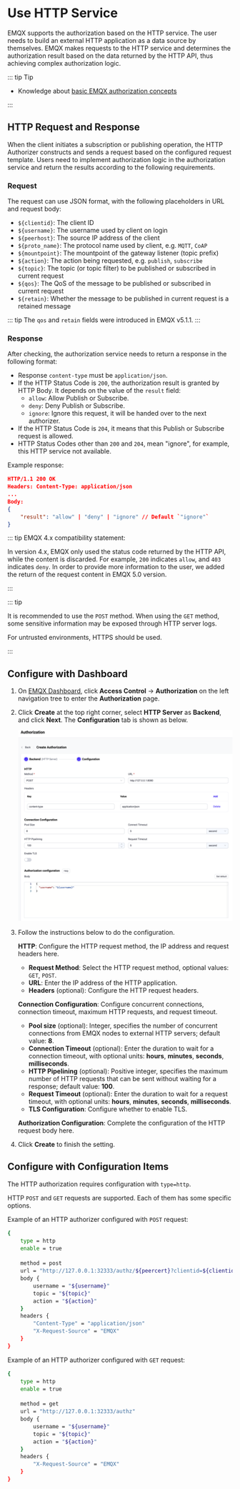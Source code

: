 # Use HTTP Service

EMQX supports the authorization based on the HTTP service. The user needs to build an external HTTP application as a data source by themselves. EMQX makes requests to the HTTP service and determines the authorization result based on the data returned by the HTTP API, thus achieving complex authorization logic.

::: tip Tip

- Knowledge about [basic EMQX authorization concepts](./authz.md)

:::

## HTTP Request and Response

When the client initiates a subscription or publishing operation, the HTTP Authorizer constructs and sends a request based on the configured request template. Users need to implement authorization logic in the authorization service and return the results according to the following requirements.

### Request

The request can use JSON format, with the following placeholders in URL and request body:

- `${clientid}`: The client ID
- `${username}`: The username used by client on login
- `${peerhost}`: The source IP address of the client 
- `${proto_name}`: The protocol name used by client, e.g. `MQTT`, `CoAP`
- `${mountpoint}`: The mountpoint of the gateway listener (topic prefix)
- `${action}`: The action being requested, e.g. `publish`, `subscribe`  
- `${topic}`: The topic (or topic filter) to be published or subscribed in current request
- `${qos}`: The QoS of the message to be published or subscribed in current request
- `${retain}`: Whether the message to be published in current request is a retained message

::: tip
The `qos` and `retain` fields were introduced in EMQX v5.1.1.
:::

### Response

After checking, the authorization service needs to return a response in the following format:

- Response `content-type` must be `application/json`.
- If the HTTP Status Code is `200`, the authorization result is granted by HTTP Body. It depends on the value of the `result` field:
  - `allow`: Allow Publish or Subscribe.
  - `deny`: Deny Publish or Subscribe.
  - `ignore`: Ignore this request, it will be handed over to the next authorizer.
- If the HTTP Status Code is `204`, it means that this Publish or Subscribe request is allowed.
- HTTP Status Codes other than `200` and `204`, mean "ignore", for example, this HTTP service not available.

<!--- NOTE: the code supports `application/x-www-form-urlencoded` too, but it is not very easy to extend in the future, hence hidden from doc -->

Example response:

```json
HTTP/1.1 200 OK
Headers: Content-Type: application/json
...
Body:
{
    "result": "allow" | "deny" | "ignore" // Default `"ignore"`
}
```

::: tip EMQX 4.x compatibility statement:

In version 4.x, EMQX only used the status code returned by the HTTP API, while the content is discarded. For example, `200` indicates `allow`, and `403` indicates `deny`. In order to provide more information to the user, we added the return of the request content in EMQX 5.0 version.

:::

::: tip 

It is recommended to use the `POST` method. When using the `GET` method, some sensitive information may be exposed through HTTP server logs.

For untrusted environments, HTTPS should be used.

:::

## Configure with Dashboard

1. On [EMQX Dashboard](http://127.0.0.1:18083/#/authentication), click **Access Control** -> **Authorization** on the left navigation tree to enter the **Authorization** page. 

2. Click **Create** at the top right corner, select **HTTP Server** as **Backend**, and click **Next**. The **Configuration** tab is shown as below.

   <img src="./assets/authz-http_ee.png" alt="authz-http_ee" style="zoom:67%;" />

3. Follow the instructions below to do the configuration.

   **HTTP**: Configure the HTTP request method, the IP address and request headers here.

   - **Request Method**: Select the HTTP request method, optional values: `GET`, `POST`.
   - **URL**: Enter the IP address of the HTTP application.
   - **Headers** (optional): Configure the HTTP request headers. <!--The key, value, and add of this content.-->

   **Connection Configuration**: Configure concurrent connections, connection timeout, maximum HTTP requests, and request timeout.

   - **Pool size** (optional): Integer, specifies the number of concurrent connections from EMQX nodes to external HTTP servers; default value: **8**. <!--Is there a range?-->
   - **Connection Timeout** (optional): Enter the duration to wait for a connection timeout, with optional units: **hours**, **minutes**, **seconds**, **milliseconds**.
   - **HTTP Pipelining** (optional): Positive integer, specifies the maximum number of HTTP requests that can be sent without waiting for a response; default value: **100**.
   - **Request Timeout** (optional): Enter the duration to wait for a request timeout, with optional units: **hours**, **minutes**, **seconds**, **milliseconds**.
   - **TLS Configuration**: Configure whether to enable TLS.

   **Authorization Configuration**: Complete the configuration of the HTTP request body here. <!--Related information needs to be added.-->

4. Click **Create** to finish the setting.

## Configure with Configuration Items

The HTTP authorization requires configuration with `type=http`.

HTTP `POST` and `GET` requests are supported. Each of them has some specific options. <!--For detailed information, see [authz:http_post](../../configuration/configuration-manual.html#authz:http_post) and [authz:http_get](../../configuration/configuration-manual.html#authz:http_get).-->

Example of an HTTP authorizer configured with `POST` request:

```bash
{
    type = http
    enable = true

    method = post
    url = "http://127.0.0.1:32333/authz/${peercert}?clientid=${clientid}"
    body {
        username = "${username}"
        topic = "${topic}"
        action = "${action}"
    }
    headers {
        "Content-Type" = "application/json"
        "X-Request-Source" = "EMQX"
    }
}
```

Example of an HTTP authorizer configured with `GET` request:

```bash
{
    type = http
    enable = true

    method = get
    url = "http://127.0.0.1:32333/authz"
    body {
        username = "${username}"
        topic = "${topic}"
        action = "${action}"
    }
    headers {
        "X-Request-Source" = "EMQX"
    }
}
```

